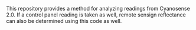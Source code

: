 This repository provides a method for analyzing readings from Cyanosense 2.0. If a control panel reading is taken as well, remote sensign reflectance can also be determined using this code as well. 

